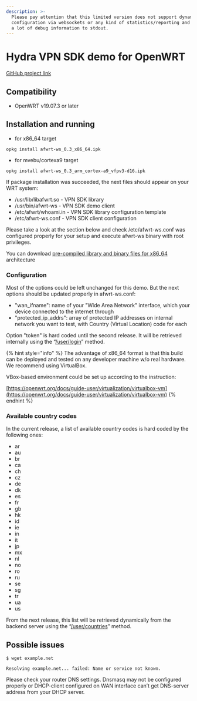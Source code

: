 ```yaml
---
description: >-
  Please pay attention that this limited version does not support dynamic
  configuration via websockets or any kind of statistics/reporting and can send
  a lot of debug information to stdout.
---
```


# Hydra VPN SDK demo for OpenWRT

[GitHub project link](https://github.com/AnchorFreePartner/hydra-sdk-wrt/tree/ng)

## Compatibility

* OpenWRT v19.07.3 or later

## Installation and running

* for x86\_64 target

`opkg install afwrt-ws_0.3_x86_64.ipk`  


* for mvebu/cortexa9 target

`opkg install afwrt-ws_0.3_arm_cortex-a9_vfpv3-d16.ipk`  


If package installation was succeeded, the next files should appear on your WRT system:

* /usr/lib/libafwrt.so        - VPN SDK library
* /usr/bin/afwrt-ws          - VPN SDK demo client
* /etc/afwrt/whoami.in   - VPN SDK library configuration template
* /etc/afwrt-ws.conf        - VPN SDK client configuration

Please take a look at the section below and check /etc/afwrt-ws.conf was configured properly for your setup and execute afwrt-ws binary with root privileges.

You can download [pre-compiled library and binary files for x86\_64](https://firebasestorage.googleapis.com/v0/b/web-portal-for-partners.appspot.com/o/products%2FHydraSDK_OpenWRT_version_latest.zip?alt=media&token=8ec44727-dc79-4299-b17c-b926840473e3) architecture  


### Configuration

Most of the options could be left unchanged for this demo. But the next options should be updated properly in afwrt-ws.conf:

* "wan\_ifname": name of your "Wide Area Network" interface, which your device connected to the internet through
* "protected\_ip\_addrs": array of protected IP addresses on internal network you want to test, with Country \(Virtual Location\) code for each

Option "token" is hard coded until the second release. It will be retrieved internally using the “[/user/login](https://anchorfreepartner.github.io/apidocs/user.html#post-/user/login)” method. 

{% hint style="info" %}
The advantage of x86\_64 format is that this build can be deployed and tested on any developer machine w/o real hardware. We recommend using VirtualBox.

VBox-based environment could be set up according to the instruction:

[https://openwrt.org/docs/guide-user/virtualization/virtualbox-vm](https://openwrt.org/docs/guide-user/virtualization/virtualbox-vm)
{% endhint %}

### Available country codes

In the current release, a list of available country codes is hard coded by the following ones:

* ar
* au
* br
* ca
* ch
* cz
* de
* dk
* es
* fr
* gb
* hk
* id
* ie
* in
* it
* jp
* mx
* nl
* no
* ro
* ru
* se
* sg
* tr
* ua
* us

From the next release, this list will be retrieved dynamically from the backend server using the “[/user/countries](https://anchorfreepartner.github.io/apidocs/user.html#get-/user/countries)” method.

## Possible issues

`$ wget example.net`

`Resolving example.net... failed: Name or service not known.`

Please check your router DNS settings. Dnsmasq may not be configured properly or DHCP-client configured on WAN interface can’t get DNS-server address from your DHCP server.  


